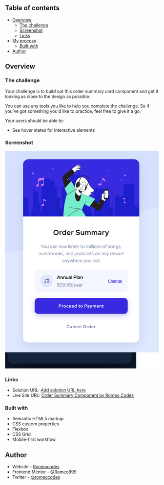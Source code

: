 ## Table of contents

- [Overview](#overview)
  - [The challenge](#the-challenge)
  - [Screenshot](#screenshot)
  - [Links](#links)
- [My process](#my-process)
  - [Built with](#built-with)
- [Author](#author)


## Overview

### The challenge

Your challenge is to build out this order summary card component and get it looking as close to the design as possible.

You can use any tools you like to help you complete the challenge. So if you've got something you'd like to practice, feel free to give it a go.

Your users should be able to:

- See hover states for interactive elements

### Screenshot

![](./screenshot.png)


### Links

- Solution URL: [Add solution URL here](https://your-solution-url.com)
- Live Site URL: [Order Summary Component by Romeo Codes](https://ordersummarycomponentrc.netlify.app/)

### Built with

- Semantic HTML5 markup
- CSS custom properties
- Flexbox
- CSS Grid
- Mobile-first workflow


## Author

- Website - [Romeocodes](https://linktr.ee/romeocodes)
- Frontend Mentor - [@Romeo899](https://www.frontendmentor.io/profile/Romeo899)
- Twitter - [@romeocodes](https://x.com/romeocodes)

